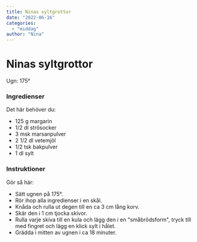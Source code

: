```yaml
---
title: Ninas syltgrottor
date: "2022-06-16"
categories:
  - "middag"
author: "Nina"
---
```


# Ninas syltgrottor

Ugn: 175&#176;

### Ingredienser

Det här behöver du:

- 125 g margarin
- 1/2 dl strösocker
- 3 msk marsanpulver
- 2 1/2 dl vetemjöl
- 1/2 tsk bakpulver
- 1 dl sylt

### Instruktioner

Gör så här:

- Sätt ugnen på 175&#176;.
- Rör ihop alla ingredienser i en skål.
- Knåda och rulla ut degen till en ca 3 cm lång korv.
- Skär den i 1 cm tjocka skivor.
- Rulla varje skiva till en kula och lägg den i en "småbrödsform", tryck till med fingret och lägg en klick sylt i hålet.
- Grädda i mitten av ugnen i ca 18 minuter.
